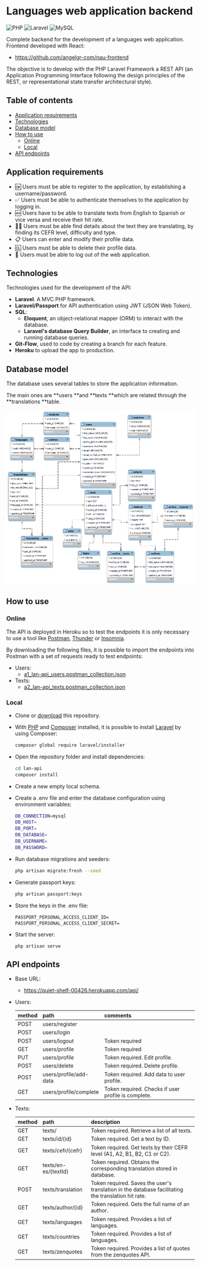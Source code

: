 # Languages web application backend

![PHP](https://img.shields.io/badge/php-%23777BB4.svg?logo=php&logoColor=white&style=for-the-badge) ![Laravel	](https://img.shields.io/badge/laravel-%23FF2D20.svg?logo=laravel&logoColor=white&style=for-the-badge) ![MySQL](https://img.shields.io/badge/mysql-%2300f.svg?logo=mysql&logoColor=white&style=for-the-badge) 

Complete backend for the development of a languages web application. Frontend developed with React:

- https://github.com/angelgr-com/nau-frontend

The objective is to develop with the PHP Laravel Framework a REST API (an Application Programming Interface following the design principles of the REST, or representational state transfer architectural style).

## Table of contents

  - [Application requirements](#application-requirements)
  - [Technologies](#technologies)
  - [Database model](#database-model)
  - [How to use](#how-to-use)
    - [Online](#online)
    - [Local](#local)
  - [API endpoints](#api-endpoints)

## Application requirements

- 🆗 Users must be able to register to the application, by establishing a username/password.
- ✅ Users must be able to authenticate themselves to the application by logging in.
- 🆕 Users have to be able to translate texts from English to Spanish or vice versa and receive their hit rate.
- 👩‍💻 Users must be able find details about the text they are translating, by finding its CEFR level, difficulty and type.
- 📋 Users can enter and modify their profile data.
- 🆑 Users must be able to delete their profile data.
- 👋 Users must be able to log out of the web application.

## Technologies

Technologies used for the development of the API:

- **Laravel**. A MVC PHP framework. 
- **Laravel/Passport** for API authentication using JWT (JSON Web Token).
- **SQL**:
  - **Eloquent**, an object-relational mapper (ORM) to interact with the database.
  - **Laravel's database Query Builder**, an interface to creating and running database queries.
- **Git-Flow**, used to code by creating a branch for each feature.
- **Heroku** to upload the app to production.

## Database model

The database uses several tables to store the application information.

The main ones are **users **and **texts **which are related through the **translations **table.

![image-20220424215550287](./assets/img/db.png)

## How to use

### Online

The API is deployed in Heroku so to test the endpoints it is only necessary to use a tool like [Postman](https://www.postman.com/), [Thunder](https://www.thunderclient.com/) or [Insomnia](https://insomnia.rest/).

By downloading the following files, it is possible to import the endpoints into Postman with a set of requests ready to test endpoints:

- Users:
  - [a1_lan-api_users.postman_collection.json](https://raw.githubusercontent.com/angelgr-com/lan-api/main/assets/postman/a1_lan-api_users.postman_collection.json)
- Texts:
  - [a2_lan-api_texts.postman_collection.json](https://raw.githubusercontent.com/angelgr-com/lan-api/main/assets/postman/a2_lan-api_texts.postman_collection.json)

### Local

- Clone or [download](https://github.com/angelgr-com/lan-api/archive/refs/heads/main.zip) this repository.

- With [PHP](https://www.php.net/manual/en/install.php) and [Composer](https://getcomposer.org/download/) installed, it is possible to install [Laravel](https://laravel.com/docs/9.x/installation) by using Composer:

  ```bash
  composer global require laravel/installer
  ```

- Open the repository folder and install dependencies:

  ```bash
  cd lan-api
  composer install
  ```

- Create a new empty local schema.

- Create a .env file and enter the database configuration using environment variables:

  ```bash
  DB_CONNECTION=mysql
  DB_HOST=
  DB_PORT=
  DB_DATABASE=
  DB_USERNAME=
  DB_PASSWORD=
  ```

- Run database migrations and seeders:

  ```bash
  php artisan migrate:fresh --seed
  ```

- Generate passport keys:

  ```bash
  php artisan passport:keys
  ```

- Store the keys in the .env file:

  ```
  PASSPORT_PERSONAL_ACCESS_CLIENT_ID=
  PASSPORT_PERSONAL_ACCESS_CLIENT_SECRET=
  ```
  
- Start the server:

  ```
  php artisan serve
  ```

## API endpoints

- Base URL:
  - https://quiet-shelf-00426.herokuapp.com/api/

- Users:

  | method | path                   | comments                                            |
  | ------ | ---------------------- | --------------------------------------------------- |
  | POST   | users/register         |                                                     |
  | POST   | users/login            |                                                     |
  | POST   | users/logout           | Token required                                      |
  | GET    | users/profile          | Token required                                      |
  | PUT    | users/profile          | Token required. Edit profile.                       |
  | POST   | users/delete           | Token required. Delete profile.                     |
  | POST   | users/profile/add-data | Token required. Add data to user profile.           |
  | GET    | users/profile/complete | Token required. Checks if user profile is complete. |

- Texts:

  | method | path                 | description                                                  |
  | ------ | -------------------- | ------------------------------------------------------------ |
  | GET    | texts/               | Token required. Retrieve a list of all texts.                |
  | GET    | texts/id/{id}        | Token required. Get a text by ID.                            |
  | GET    | texts/cefr/{cefr}    | Token required. Get texts by their CEFR level (A1, A2, B1, B2, C1 or C2). |
  | GET    | texts/en-es/{textId} | Token required. Obtains the corresponding translation stored in database. |
  | POST   | texts/translation    | Token required. Saves the user's translation in the database facilitating the translation hit rate. |
  | GET    | texts/author/{id}    | Token required. Gets the full name of an author.             |
  | GET    | texts/languages      | Token required. Provides a list of languages.                |
  | GET    | texts/countries      | Token required. Provides a list of languages.                |
  | GET    | texts/zenquotes      | Token required. Provides a list of quotes from the zenquotes API. |

  
